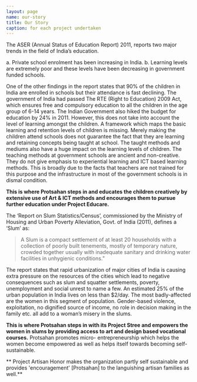 ```yaml
---
layout: page
name: our-story
title: Our Story
caption: for each project undertaken
---
```

The ASER (Annual Status of Education Report) 2011, reports two major trends in the field of India’s
education.

a. Private school enrolment has been increasing in India.
b. Learning levels are extremely poor and these levels have been decreasing in government funded schools.

One of the other findings in the report states that 90% of the children in India are enrolled in
schools but their attendance is fast declining. The government of India had passed The RTE (Right
to Education) 2009 Act, which ensures free and compulsory education to all the children in the age
group of 6-14 years. The Indian Government also hiked the budget for education by 24% in 2011.
However, this does not take into account the level of learning amongst the children. A framework
which maps the basic learning and retention levels of children is missing. Merely making the
children attend schools does not guarantee the fact that they are learning and retaining concepts
being taught at school. The taught methods and mediums also have a huge impact on the learning
levels of children. The teaching methods at government schools are ancient and non-creative. They
do not give emphasis to experiential learning and ICT based learning methods. This is broadly due
to the facts that teachers are not trained for this purpose and the infrastructure in most of the
government schools is in dismal condition.

**This is where Protsahan steps in and educates the children creatively by extensive use of Art &
ICT methods and encourages them to pursue further education under Project Educare.**

The ‘Report on Slum Statistics/Census’, commissioned by the Ministry of Housing and Urban
Poverty Alleviation, Govt. of India (2011), defines a ‘Slum’ as:

> A Slum is a compact settlement of at least 20 households with a collection of poorly built
> tenements, mostly of temporary nature, crowded together usually with inadequate sanitary and
> drinking water facilities in unhygienic conditions.”

The report states that rapid urbanization of major cities of India is causing extra pressure on
the resources of the cities which lead to negative consequences such as slum and squatter
settlements, poverty, unemployment and social unrest to name a few. An estimated 25% of the
urban population in India lives on less than $2/day. The most badly-affected are the women in this
segment of population. Gender-based violence, exploitation, no dignified source of income, no role
in decision making in the family etc. all add to a woman’s misery in the slums.

**This is where Protsahan steps in with its Project Stree and empowers the women in slums
by providing access to art and design based vocational courses.** Protsahan promotes micro-
entrepreneurship which helps the women become empowered as well as helps itself towards
becoming self-sustainable.

** Project Artisan Honor makes the organization partly self sustainable and
provides 'encouragement' [Protsahan] to the languishing artisan families as well.**
